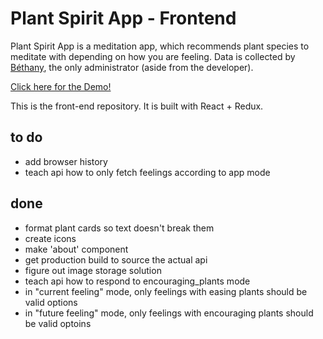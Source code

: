 # Plant Spirit App - Frontend

Plant Spirit App is a meditation app, which recommends plant species to meditate with depending on how you are feeling. Data is collected by [Béthany](https://oluminousbeing.com), the only administrator (aside from the developer).

[Click here for the Demo!](http://comfortcat.xyz/plant-spirit-demo/)

This is the front-end repository. It is built with React + Redux.

## to do
* add browser history
* teach api how to only fetch feelings according to app mode

## done
* format plant cards so text doesn't break them
* create icons
* make 'about' component
* get production build to source the actual api
* figure out image storage solution
* teach api how to respond to encouraging_plants mode
* in "current feeling" mode, only feelings with easing plants should be valid options
* in "future feeling" mode, only feelings with encouraging plants should be valid optoins